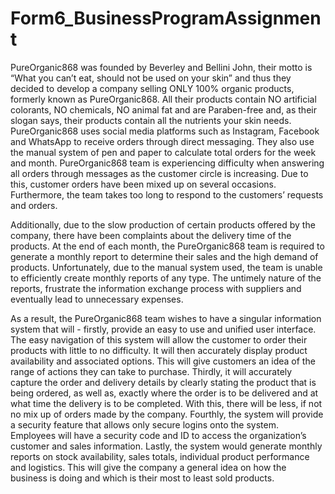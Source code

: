 # Form6_BusinessProgramAssignment


PureOrganic868 was founded by Beverley and Bellini John, their motto is “What you can’t eat, should not be used on your skin” and thus they decided to develop a company selling ONLY 100% organic products, formerly known as PureOrganic868. All their products contain NO artificial colorants, NO chemicals, NO animal fat and are Paraben-free and, as their slogan says, their products contain all the nutrients your skin needs. PureOrganic868 uses social media platforms such as Instagram, Facebook and WhatsApp to receive orders through direct messaging. They also use the manual system of pen and paper to calculate total orders for the week and month.
PureOrganic868 team is experiencing difficulty when answering all orders through messages as the customer circle is increasing. Due to this, customer orders have been mixed up on several occasions. Furthermore, the team takes too long to respond to the customers’ requests and orders.

Additionally, due to the slow production of certain products offered by the company, there have been complaints about the delivery time of the products. At the end of each month, the PureOrganic868 team is required to generate a monthly report to determine their sales and the high demand of products. Unfortunately, due to the manual system used, the team is unable to efficiently create monthly reports of any type. The untimely nature of the reports, frustrate the information exchange process with suppliers and eventually lead to unnecessary expenses. 

As a result, the PureOrganic868  team wishes to have a singular information system that will - firstly, provide an easy to use and unified user interface. The easy navigation of this system will allow the customer to order their products with little to no difficulty. It will then accurately display product availability and associated options. This will give customers an idea of the range of actions they can take to purchase. Thirdly, it will accurately capture the order and delivery details by clearly stating the product that is being ordered, as well as, exactly where the order is to be delivered and at what time the delivery is to be completed. With this, there will be less, if not no mix up of orders made by the company. Fourthly, the system will provide a security feature that allows only secure logins onto the system. Employees will have a security code and ID to access the organization’s customer and sales information. Lastly, the system would generate monthly reports on stock availability, sales totals, individual product performance and logistics. This will give the company a general idea on how the business is doing and which is their most to least sold products.
